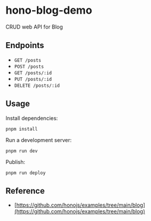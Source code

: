 # hono-blog-demo

CRUD web API for Blog


## Endpoints

- `GET /posts`
- `POST /posts`
- `GET /posts/:id`
- `PUT /posts/:id`
- `DELETE /posts/:id`

## Usage

Install dependencies:

```
pnpm install
```

Run a development server:
```
pnpm run dev
```

Publish:
```
pnpm run deploy
```

## Reference
- [https://github.com/honojs/examples/tree/main/blog](https://github.com/honojs/examples/tree/main/blog)